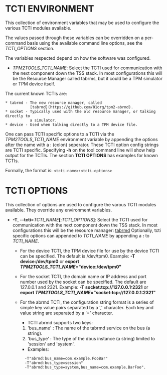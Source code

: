# TCTI ENVIRONMENT

This collection of environment variables that may be used to configure the
various TCTI modules available.

The values passed through these variables can be overridden on a per-command
basis using the available command line options, see the _TCTI_OPTIONS_ section.

The variables respected depend on how the software was configured.

  * _TPM2TOOLS\_TCTI\_NAME_:
	Select the TCTI used for communication with the next component down the TSS
	stack. In most configurations this will be the Resource Manager called tabrms,
	but it could be a TPM simulator or TPM device itself.

  The current known TCTIs are:

	* tabrmd - The new resource manager, called
	           [tabrmd](https://github.com/01org/tpm2-abrmd).
	* socket - Typically used with the old resource manager, or talking directly to
	           a simulator.
	* device - Used when talking directly to a TPM device file.

One can pass TCTI specific options to a TCTI via the _TPM2TOOLS\_TCTI\_NAME_ environment
variable by appending the options after the name with a : (colon) seperator. These TCTI
option config strings are TCTI specific. Specifying **-h** on the tool command line will
show help output for the TCTIs. The section **TCTI OPTIONS** has examples for known TCTIs.

Formally, the format is:
```<tcti-name>:<tcti-options>```

# TCTI OPTIONS

This collection of options are used to configure the varous TCTI modules
available. They override any environment variables.

  * **-T**, **--tcti**=_TCTI\_NAME_**[**:_TCTI\_OPTIONS_**]**:
	Select the TCTI used for communication with the next component down the TSS
	stack. In most configurations this will be the resource manager:
	[tabrmd](https://github.com/01org/tpm2-abrmd)
	Optionally, tcti specific options can appended to _TCTI\_NAME_ by appending
	a **:** to _TCTI\_NAME_.

    * For the device TCTI, the TPM device file for use by the device TCTI can be specified.
      The default is /dev/tpm0.
      Example: **-T device:/dev/tpm0** or **export _TPM2TOOLS\_TCTI\_NAME_="device:/dev/tpm0"**

    * For the socket TCTI, the domain name or IP address and port number used by the socket
      can be specified. The default are 127.0.0.1 and 2321.
      Example: **-T socket:tcp://127.0.0.1:2321** or **export _TPM2TOOLS\_TCTI\_NAME_="socket:tcp://127.0.0.1:2321"**

    * For the abrmd TCTI, the configuration string format is a series of simple key value pairs
      separated by a ',' character. Each key and value string are separated by a '=' character.

      * TCTI abrmd supports two keys:
      1. 'bus_name' : The name of the tabrmd service on the bus (a string).
      2. 'bus_type' : The type of the dbus instance (a string) limited to
         'session' and 'system'.

      * Examples:
      ```
        -T"abrmd:bus_name=com.example.FooBar"
        -T"abrmd:bus_type=session"
        -T"abrmd:bus_type=system,bus_name=com.example.BarFoo".
      ```
